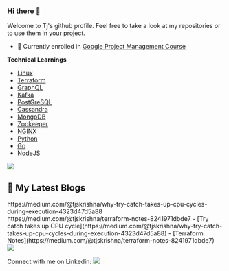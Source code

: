 ### Hi there 👋
Welcome to Tj's github profile. Feel free to take a look at my repositories or to use them in your project. 

- 🔭 Currently enrolled in [Google Project Management Course](https://www.coursera.org/professional-certificates/google-project-management#courses)

**Technical Learnings**
- [Linux](https://elixir.bootlin.com/linux/latest/source)
- [Terraform](https://www.udemy.com/course/terraform-beginner-to-advanced/)
- [GraphQL](https://graphql.org/)
- [Kafka](https://kafka.apache.org/)
- [PostGreSQL](https://www.postgresql.org/)
- [Cassandra](https://cassandra.apache.org/_/index.html)
- [MongoDB](https://www.mongodb.com/)
- [Zookeeper](https://zookeeper.apache.org/)
- [NGINX](https://www.nginx.com/)
- [Python](https://www.python.org/)
- [Go](https://go.dev/)
- [NodeJS](https://nodejs.org/en)
  
<img  src="https://raw.githubusercontent.com/andreasbm/readme/master/assets/lines/rainbow.png">

## 📝 My Latest Blogs
<div> 
<!-- BLOG-POST-LIST:START -->
  https://medium.com/@tjskrishna/why-try-catch-takes-up-cpu-cycles-during-execution-4323d47d5a88
  https://medium.com/@tjskrishna/terraform-notes-8241971dbde7
<!-- BLOG-POST-LIST:END -->
  - [Try catch takes up CPU cycle](https://medium.com/@tjskrishna/why-try-catch-takes-up-cpu-cycles-during-execution-4323d47d5a88)
  - [Terraform Notes](https://medium.com/@tjskrishna/terraform-notes-8241971dbde7)
</div>

<img  src="https://raw.githubusercontent.com/andreasbm/readme/master/assets/lines/rainbow.png">

Connect with me on Linkedin:  [<img src="https://img.shields.io/badge/linkedin-%230077B5.svg?&style=for-the-badge&logo=linkedin&logoColor=white">](https://www.linkedin.com/in/thejas-krishnan-8286ab5b)

<!--
**lmn0/lmn0** is a ✨ _special_ ✨ repository because its `README.md` (this file) appears on your GitHub profile.

Here are some ideas to get you started:

- 🔭 I’m currently working on ...
- 🌱 I’m currently learning ...
- 👯 I’m looking to collaborate on ...
- 🤔 I’m looking for help with ...
- 💬 Ask me about ...
- 📫 How to reach me: ...
- 😄 Pronouns: ...
- ⚡ Fun fact: ...
-->
